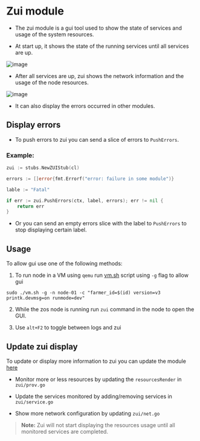 # Zui module

- The zui module is a gui tool used to show the state of services and usage of the system resources.

- At start up, it shows the state of the running services until all services are up.

![image](https://github.com/threefoldtech/zoslight/assets/67752395/43f15965-d900-4cf6-9666-513a5b3fb847)

- After all services are up, zui shows the network information and the usage of the node resources.

![image](https://github.com/threefoldtech/zoslight/assets/67752395/e9186f75-2334-4c1e-a8ba-35af86eddee8)

- It can also display the errors occurred in other modules.

## Display errors

- To push errors to zui you can send a slice of errors to `PushErrors`.

### Example:

```go
zui := stubs.NewZUIStub(cl)

errors := []error{fmt.Errorf("error: failure in some module")}

lable := "Fatal"

if err := zui.PushErrors(ctx, label, errors); err != nil {
    return err
}
```

- Or you can send an empty errors slice with the label to `PushErrors` to stop displaying certain label.

## Usage

To allow gui use one of the following methods:

1. To run node in a VM using `qemu` run [vm.sh](../../qemu/vm.sh) script using `-g` flag to allow gui

```
sudo ./vm.sh -g -n node-01 -c "farmer_id=$(id) version=v3 printk.devmsg=on runmode=dev"

```

2. While the zos node is running run `zui` command in the node to open the GUI.

3. Use `alt+F2` to toggle between logs and zui

## Update zui display

To update or display more information to zui you can update the module [here](https://github.com/threefoldtech/zoslight/tree/main/cmds/modules/zui)

- Monitor more or less resources by updating the `resourcesRender` in `zui/prov.go`

- Update the services monitored by adding/removing services in `zui/service.go`

- Show more network configuration by updating `zui/net.go`

> **Note:** Zui will not start displaying the resources usage until all monitored services are completed.
